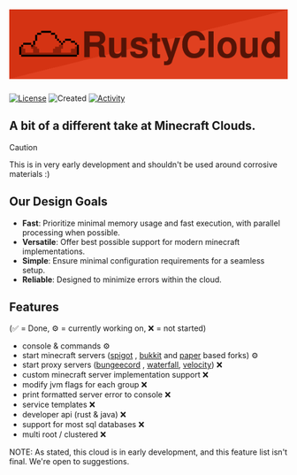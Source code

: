 # ![RustyCloudServices](assets/branding/RustyCloudServices-Banner.png)
[![License](https://img.shields.io/badge/license-Apache-orange.svg)](https://github.com/RustyCloudServices/RustyCloud/blob/main/LICENSE)
![Created](https://img.shields.io/github/created-at/RustyCloudServices/RustyCloud?color=orange
)
[![Activity](https://img.shields.io/github/commit-activity/m/RustyCloudServices/RustyCloud?color=orange
)](https://github.com/RustyCloudServices/RustyCloud/graphs/contributors)

## A bit of a different take at Minecraft Clouds.

> [!CAUTION]
> This is in very early development and shouldn't be used around corrosive materials :)

## Our Design Goals

- **Fast**: Prioritize minimal memory usage and fast execution, with parallel processing when possible.
- **Versatile**: Offer best possible support for modern minecraft implementations.
- **Simple**: Ensure minimal configuration requirements for a seamless setup.
- **Reliable**: Designed to minimize errors within the cloud.

## Features
(✅ = Done, ⚙️ = currently working on, ❌ = not started)

- console & commands ⚙️
- start minecraft servers ([spigot](https://getbukkit.org/download/spigot)
  , [bukkit](https://getbukkit.org/download/craftbukkit) and [paper](https://papermc.io) based forks) ⚙️
- start proxy servers ([bungeecord](https://www.spigotmc.org/wiki/bungeecord/)
  , [waterfall](https://github.com/PaperMC/Waterfall), [velocity](https://github.com/PaperMC/Velocity)) ❌
- custom minecraft server implementation support ❌
- modify jvm flags for each group ❌
- print formatted server error to console ❌
- service templates ❌
- developer api (rust & java) ❌
- support for most sql databases ❌
- multi root / clustered ❌

NOTE: As stated, this cloud is in early development, and this feature list isn't final. We're open to suggestions.
